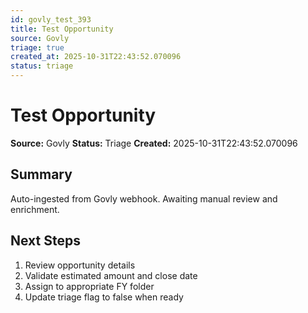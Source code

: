 ```yaml
---
id: govly_test_393
title: Test Opportunity
source: Govly
triage: true
created_at: 2025-10-31T22:43:52.070096
status: triage
---
```


# Test Opportunity

**Source:** Govly
**Status:** Triage
**Created:** 2025-10-31T22:43:52.070096

## Summary

Auto-ingested from Govly webhook. Awaiting manual review and enrichment.

## Next Steps

1. Review opportunity details
2. Validate estimated amount and close date
3. Assign to appropriate FY folder
4. Update triage flag to false when ready
